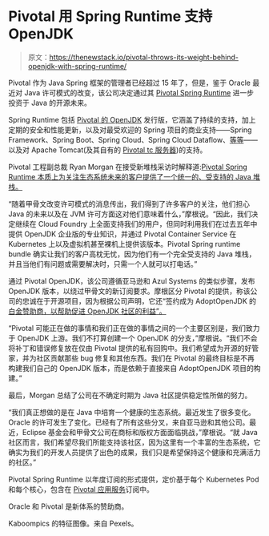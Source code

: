 # Pivotal 用 Spring Runtime 支持 OpenJDK

> 原文：<https://thenewstack.io/pivotal-throws-its-weight-behind-openjdk-with-spring-runtime/>

Pivotal 作为 Java Spring 框架的管理者已经超过 15 年了，但是，鉴于 Oracle 最近对 Java 许可模式的改变，该公司决定通过其 [Pivotal Spring Runtime](https://pivotal.io/pivotal-spring-runtime) 进一步投资于 Java 的开源未来。

Spring Runtime 包括 [Pivotal 的 OpenJDK](https://cts.businesswire.com/ct/CT?id=smartlink&url=https%3A%2F%2Fnetwork.pivotal.io%2Fproducts%2Fpivotal-openjdk%2F&esheet=51989618&newsitemid=20190528005026&lan=en-US&anchor=Pivotal%27s+OpenJDK&index=2&md5=836fcb6dae80d8ef0dceb6b804bfd1c1) 发行版，它涵盖了持续的支持，加上定期的安全和性能更新，以及对最受欢迎的 Spring 项目的商业支持——Spring Framework、Spring Boot、Spring Cloud、Spring Cloud Dataflow、[等等](https://pivotal.io/pivotal-spring-runtime)——以及对 Apache Tomcat(及其自有的 [Pivotal tc 服务器](https://cts.businesswire.com/ct/CT?id=smartlink&url=https%3A%2F%2Fnetwork.pivotal.io%2Fproducts%2Fpivotal-tcserver&esheet=51989618&newsitemid=20190528005026&lan=en-US&anchor=Pivotal+tc+Server&index=5&md5=14719121399f1442e451219db416393f))的支持。

Pivotal 工程副总裁 Ryan Morgan 在接受新堆栈采访时解释道:[Pivotal Spring Runtime 本质上为关注生态系统未来的客户提供了一个统一的、受支持的 Java 堆栈。](https://www.linkedin.com/in/ryanmorgan2/)

“随着甲骨文改变许可模式的消息传出，我们得到了许多客户的关注，他们担心 Java 的未来以及在 JVM 许可方面这对他们意味着什么，”摩根说。“因此，我们决定继续在 Cloud Foundry 上全面支持我们的用户，但同时利用我们在过去五年中提供 OpenJDK 企业版的专业知识，并通过 Pivotal Container Service 在 Kubernetes 上以及虚拟机甚至裸机上提供该版本。Pivotal Spring runtime bundle 确实让我们的客户高枕无忧，因为他们有一个完全受支持的 Java 堆栈，并且当他们有问题或需要解决时，只需一个人就可以打电话。”

通过 Pivotal OpenJDK，该公司遵循亚马逊和 Azul Systems 的类似步骤，发布 OpenJDK 版本，以绕过甲骨文的新订阅要求。摩根区分 Pivotal 的提供，称该公司的忠诚在于开源项目，因为根据公司声明，它还“签约成为 AdoptOpenJDK 的[白金赞助商，以帮助促进 OpenJDK 社区的利益”。](https://cts.businesswire.com/ct/CT?id=smartlink&url=https%3A%2F%2Fadoptopenjdk.net%2Fsponsors.html&esheet=51989618&newsitemid=20190528005026&lan=en-US&anchor=Platinum+Sponsor+of+AdoptOpenJDK&index=3&md5=05a56b04c333ce6623ca7ac08ee5d236)

“Pivotal 可能正在做的事情和我们正在做的事情之间的一个主要区别是，我们致力于 OpenJDK 上游。我们不打算创建一个 OpenJDK 的分支，”摩根说。“我们不会将补丁和错误修复放在仅由 Pivotal 提供的私有回购中。我们希望成为开源的好管家，并为社区贡献那些 bug 修复和其他东西。我们在 Pivotal 的最终目标是不再构建我们自己的 OpenJDK 版本，而是依赖于直接来自 AdoptOpenJDK 项目的构建。”

最后，Morgan 总结了公司在不确定时期为 Java 社区提供稳定性所做的努力。

“我们真正想做的是在 Java 中培育一个健康的生态系统。最近发生了很多变化。Oracle 的许可发生了变化。已经有了所有这些分叉，来自亚马逊和其他公司。最近，Eclipse 基金会和甲骨文公司在商标和版权方面面临挑战，”摩根说。“就 Java 社区而言，我们希望尽我们所能支持该社区，因为这里有一个丰富的生态系统，它确实为我们的开发人员提供了出色的成果，我们只是希望保持这个健康和充满活力的社区。”

Pivotal Spring Runtime 以年度订阅的形式提供，定价基于每个 Kubernetes Pod 和每个核心，包含在 [Pivotal 应用服务](https://pivotal.io/platform/pivotal-application-service)订阅中。

Oracle 和 Pivotal 是新体系的赞助商。

Kaboompics 的特征图像。来自 Pexels。

<svg xmlns:xlink="http://www.w3.org/1999/xlink" viewBox="0 0 68 31" version="1.1"><title>Group</title> <desc>Created with Sketch.</desc></svg>